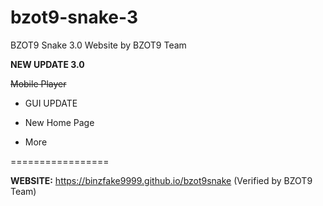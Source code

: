 # bzot9-snake-3
BZOT9 Snake 3.0 Website by BZOT9 Team

**NEW UPDATE 3.0**

~~Mobile Player~~

- GUI UPDATE

- New Home Page

- More

=================

**WEBSITE:** https://binzfake9999.github.io/bzot9snake
(Verified by BZOT9 Team)

